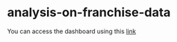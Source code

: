 # analysis-on-franchise-data
 
You can access the dashboard using this [link](https://analysis-on-franchise-data.streamlit.app/)

